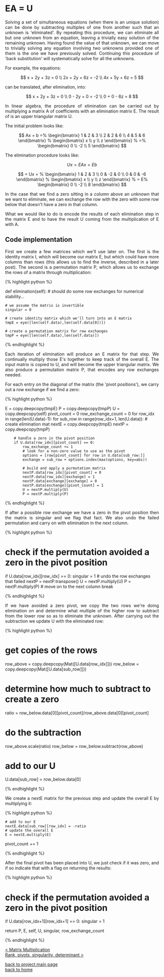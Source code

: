 # EA = U
<div style="text-align: justify">
<p>Solving a set of simultaneous equations (when there is an unique solution) can
be done by subtracting multiples of one from another such that an unknown is
'eliminated'. By repeating this procedure, we can eliminate all but one unknown
from an equation, leaving a trivially easy solution of the remaining unknown.
Having found the value of that unknown, we can move to trivially solving any
equation involving two unknowns provided one of them is the one we have
previously solved. Continuing this procedure of 'back substitution' will
systematically solve for all the unknowns.</p>
</div>

For example, the equations:

$$
x + 2y + 3z = 0 \\
2x + 2y + 6z = -2 \\
4x + 5y + 6z = 5
$$

can be translated, after elimination, into:

$$
x + 2y + 3z = 0 \\
0 - 2y + 0 = -2 \\
0 + 0 - 6z = 8
$$

<div style="text-align: justify">
<p>In linear algebra, the procedure of elimination can be carried out by
multiplying a matrix A of coefficients with an elimination matrix E. The result
of is an upper triangular matrix U.</p>
</div>

The initial problem looks like:

$$
Ax = b =%
  \begin{bmatrix}
    1 & 2 & 3 \\
    2 & 2 & 6 \\
    4 & 5 & 6
  \end{bmatrix}
  %
  \begin{bmatrix}
    x \\
    y \\
    z
  \end{bmatrix}
  %
  =%
  \begin{bmatrix}
    0 \\
    -2 \\
    5
  \end{bmatrix}
$$

The elimination procedure looks like:

$$
Ux = EAx = Eb
$$

$$
= Ux = %
  \begin{bmatrix}
    1 & 2 & 3 \\
    0 & -2 & 0 \\
    0 & 0 & -6
  \end{bmatrix}
  %
  \begin{bmatrix}
    x \\
    y \\
    z
  \end{bmatrix}
  %
  = E%
  \begin{bmatrix}
    0 \\
    -2 \\
    8
  \end{bmatrix}
$$

<div style="text-align: justify">
<p>In the case that we find a zero sitting in a column above an unknown that we want to
eliminate, we can exchange the row with the zero with some row below that
doesn't have a zero in that column.</p>

<p>What we would like to do is encode the results of each elimination step in
the matrix E and to have the result U coming from the multiplication of E with
A.</p>
</div>

## Code implementation
<div style="text-align: justify">
<p>First we create a few matrices which we'll use later on. The first is the
identity matrix I, which will become our matrix E, but which could have more
columns than rows (this allows us to find the inverse, described in a later
post). The second is a permutation matrix P, which allows us to exchange the
rows of a matrix through multiplication:</p>
</div>

{% highlight python %}

def elimination(self):
    # should do some row exchanges for numerical stability...

    # we assume the matrix is invertible
    singular = 0

    # create identity matrix which we'll turn into an E matrix
    tmpE = eye([len(self.data),len(self.data[0])])

    # create a permutation matrix for row exchanges
    tmpP = eye([len(self.data),len(self.data)])

{% endhighlight %}

<div style="text-align: justify">
<p>Each iteration of elimination will produce an E matrix for that step. We
continually multiply those E's together to keep track of the overall E. The
input matrix is copied to U, and will become the upper triangular matrix. We
also produce a permutation matrix P, that encodes any row exchanges needed.</p>

<p>For each entry on the diagonal of the matrix (the 'pivot positions'), we
carry out a row exchange if we find a zero:</p>
</div>

{% highlight python %}

E = copy.deepcopy(tmpE)
P = copy.deepcopy(tmpP)
U = copy.deepcopy(self)
pivot_count = 0
row_exchange_count = 0
for row_idx in range(len(U.data)-1):
    for sub_row in range(row_idx+1, len(U.data)):
        # create elimination mat
        nextE = copy.deepcopy(tmpE)
        nextP = copy.deepcopy(tmpP)

        # handle a zero in the pivot position
        if U.data[row_idx][pivot_count] == 0:
            row_exchange_count += 1
            # look for a non-zero value to use as the pivot
            options = [row[pivot_count] for row in U.data[sub_row:]]
            exchange = sub_row + options.index(max(options, key=abs))

            # build and apply a purmutation matrix
            nextP.data[row_idx][pivot_count] = 0
            nextP.data[row_idx][exchange] = 1
            nextP.data[exchange][exchange] = 0
            nextP.data[exchange][pivot_count] = 1
            U = nextP.multiply(U)
            P = nextP.multiply(P)

{% endhighlight %}

<div style="text-align: justify">
<p>If after a possible row exchange we have a zero in the pivot position then
the matrix is singular and we flag that fact. We also undo the failed
permutation and carry on with elimination in the next column.</p>
</div>

{% highlight python %}

# check if the permutation avoided a zero in the pivot position
if U.data[row_idx][row_idx] == 0:
    singular = 1
    # undo the row exchanges that failed
    nextP = nextP.transpose()
    U = nextP.multiply(U)
    P = nextP.multiply(P)
    # move on to the next column
    break

{% endhighlight %}

<div style="text-align: justify">
<p>If we have avoided a zero pivot, we copy the two rows we're doing
elimination on and determine what multiple of the higher row to subtract from
the lower row so as to eliminate the unknown. After carrying out the
subtraction we update U with the eliminated row:</p>
</div>

{% highlight python %}
# get copies of the rows
row_above = copy.deepcopy(Mat([U.data[row_idx]]))
row_below = copy.deepcopy(Mat([U.data[sub_row]]))

# determine how much to subtract to create a zero
ratio = row_below.data[0][pivot_count]/row_above.data[0][pivot_count]
# do the subtraction
row_above.scale(ratio)
row_below = row_below.subtract(row_above)
# add to our U
U.data[sub_row] = row_below.data[0]

{% endhighlight %}

<div style="text-align: justify">
<p>We create a nextE matrix for the previous step and update the overall E by
multiplying it:</p>
</div>

{% highlight python %}

    # add to our E
    nextE.data[sub_row][row_idx] = -ratio
    # update the overall E
    E = nextE.multiply(E)
pivot_count += 1

{% endhighlight %}

<div style="text-align: justify">
<p>After the final pivot has been placed into U, we just check if it was zero,
and if so indicate that with a flag on returning the results:</p>
</div>

{% highlight python %}

# check if the permutation avoided a zero in the pivot position
if U.data[row_idx+1][row_idx+1] == 0:
    singular = 1

return P, E, self, U, singular, row_exchange_count

{% endhighlight %}

[< Matrix Multiplication](./dot_prod_and_mat_multiply.md)\
[Rank, pivots, singularity, determinant >](./rank_piv_sing_det.md)

[back to project main page](./numpy_from_scratch.md)\
[back to home](../README.md)

<script src="https://utteranc.es/client.js"
        repo="Matt-A-Bennett/Matt-A-Bennett.github.io"
        issue-term="https://matt-a-bennett.github.io/numpy_from_scratch/elimination.html"
        theme="github-light"
        crossorigin="anonymous"
        async>
</script>

